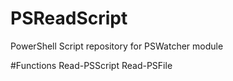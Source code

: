 # PSReadScript
PowerShell Script repository for PSWatcher module


#Functions
Read-PSScript
Read-PSFile
